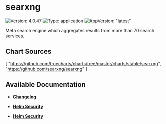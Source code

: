 # searxng

![Version: 4.0.47](https://img.shields.io/badge/Version-4.0.47-informational?style=flat-square) ![Type: application](https://img.shields.io/badge/Type-application-informational?style=flat-square) ![AppVersion: "latest"](https://img.shields.io/badge/AppVersion-"latest"-informational?style=flat-square)

Meta search engine which aggregates results from more than 70 search services.

## Chart Sources

[
  "https://github.com/truecharts/charts/tree/master/charts/stable/searxng",
  "https://github.com/searxng/searxng"
]

## Available Documentation

- [**Changelog**](CHANGELOG)

- [**Helm Security**](container-security)

- [**Helm Security**](helm-security)

